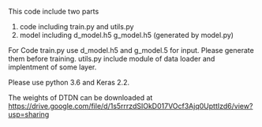 This code include two parts
1. code including train.py and utils.py
2. model including d_model.h5 g_model.h5 (generated by model.py)

For Code
train.py use d_model.h5 and g_model.5 for input. Please generate them before training.
utils.py include module of data loader and implentment of some layer.

Please use python 3.6 and Keras 2.2.

The weights of DTDN can be downloaded at https://drive.google.com/file/d/1s5rrrzdSIOkD017VOcf3Ajq0UpttIzd6/view?usp=sharing 
